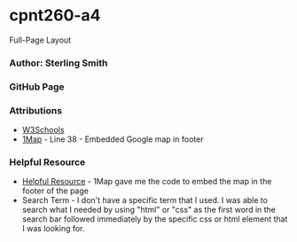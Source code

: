 # cpnt260-a4
Full-Page Layout

### Author: Sterling Smith

### GitHub Page

### Attributions
- [W3Schools](https://www.w3schools.com/)
- [1Map](https://1map.com/map-embed) - Line 38 - Embedded Google map in footer

### Helpful Resource
- [Helpful Resource](https://1map.com/map-embed) - 1Map gave me the code to embed the map in the footer of the page
- Search Term - I don't have a specific term that I used. I was able to search what I needed by using "html" or "css" as the first word in the search bar followed immediately by the specific css or html element that I was looking for.
